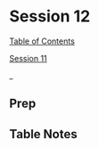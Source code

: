 # Session 12

[Table of Contents](../README.md)

[Session 11](session11.md)

_

## Prep



## Table Notes


